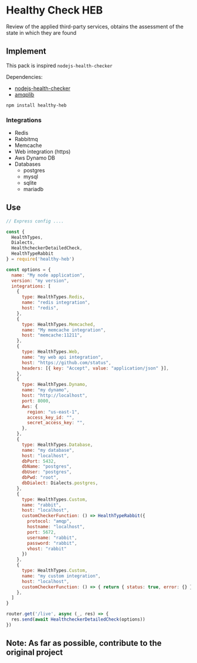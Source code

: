 # Healthy Check HEB
Review of the applied third-party services, obtains the assessment of the state in which they are found

## Implement
This pack is inspired `nodejs-health-checker`

Dependencies:

* [nodejs-health-checker](https://www.npmjs.com/package/@cloudnative/health-connect)
* [amqplib](https://www.npmjs.com/package/amqplib)

```
npm install healthy-heb
```

### Integrations

* Redis
* Rabbitmq
* Memcache
* Web integration (https)
* Aws Dynamo DB
* Databases
  * postgres 
  * mysql
  * sqlite
  * mariadb

## Use

```js
// Express config ....

const {   
  HealthTypes,
  Dialects,
  HealthcheckerDetailedCheck,
  HealthTypeRabbit
} = require('healthy-heb')

const options = {
  name: "My node application",
  version: "my version",
  integrations: [
    {
      type: HealthTypes.Redis,
      name: "redis integration",
      host: "redis",
    },
    {
      type: HealthTypes.Memcached,
      name: "My memcache integration",
      host: "memcache:11211",
    },
    {
      type: HealthTypes.Web,
      name: "my web api integration",
      host: "https://github.com/status",
      headers: [{ key: "Accept", value: "application/json" }],
    },
    {
      type: HealthTypes.Dynamo,
      name: "my dynamo",
      host: "http://localhost",
      port: 8000,
      Aws: {
        region: "us-east-1",
        access_key_id: "",
        secret_access_key: "",
      },
    },
    {
      type: HealthTypes.Database,
      name: "my database",
      host: "localhost",
      dbPort: 5432,
      dbName: "postgres",
      dbUser: "postgres",
      dbPwd: "root",
      dbDialect: Dialects.postgres,
    },
    {
      type: HealthTypes.Custom,
      name: "rabbit",
      host: "localhost",
      customCheckerFunction: () => HealthTypeRabbit({
        protocol: "amqp",
        hostname: "localhost",
        port: 5672,
        username: "rabbit",
        password: "rabbit",
        vhost: "rabbit"
      })
    },
    {
      type: HealthTypes.Custom,
      name: "my custom integration",
      host: "localhost",
      customCheckerFunction: () => { return { status: true, error: {} }},
    },
  ]
}

router.get('/live', async (_, res) => {
  res.send(await HealthcheckerDetailedCheck(options))
})
```

## Note: As far as possible, contribute to the original project